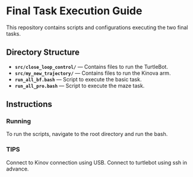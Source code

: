 # Final Task Execution Guide

This repository contains scripts and configurations executing the two final tasks.

## Directory Structure
- **`src/close_loop_control/`** — Contains files to run the TurtleBot.
- **`src/my_new_trajectory/`** — Contains files to run the Kinova arm.
- **`run_all_bf.bash`** — Script to execute the basic task.
- **`run_all_pro.bash`** — Script to execute the maze task.

## Instructions

### Running
To run the scripts, navigate to the root directory and run the bash.

### TIPS
Connect to Kinov connection using USB.
Connect to turtlebot using ssh in advance.
